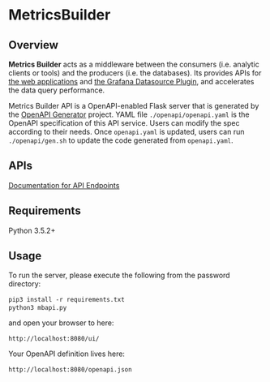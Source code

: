 # MetricsBuilder

## Overview

**Metrics Builder** acts as a middleware between the consumers (i.e. analytic clients or tools) and the producers (i.e. the databases). Its provides APIs for [the web applications](https://idatavisualizationlab.github.io/HPCC/) and [the Grafana Datasource Plugin](https://github.com/nsfcac/grafana-plugin), and accelerates the data query performance.

Metrics Builder API is a OpenAPI-enabled Flask server that is generated by the [OpenAPI Generator](https://openapi-generator.tech) project. YAML file `./openapi/openapi.yaml` is the OpenAPI specification of this API service. Users can modify the spec according to their needs. Once `openapi.yaml` is updated, users can run `./openapi/gen.sh` to update the code generated from `openapi.yaml`.


## APIs

[Documentation for API Endpoints](./openapi/README.md)

## Requirements
Python 3.5.2+

## Usage
To run the server, please execute the following from the password directory:

```
pip3 install -r requirements.txt
python3 mbapi.py
```

and open your browser to here:

```
http://localhost:8080/ui/
```

Your OpenAPI definition lives here:

```
http://localhost:8080/openapi.json
```

<!-- ### /metricsbuilder/{partition}: 
**GET** request to query monitoring metrics, job information, etc. for the web applications.

Supported parameters:
- `partition`: the target partition of the HPC cluster; available values are "nocona" and "quanah", two CPU partitions in HPCC at Texas Tech University. Default value is "nocona".
- `start`: start time of the time range.
- `end`: end time of the time range.
- `interval`: time interval for aggregating metrics.
- `aggregation`: aggregation function used for aggregating the metrics of specified time interval. Available values are "min", "max", "mean" and "median". Default value is "max".
- `nodelist`: target nodes in the partition, must follow the naming convention for successfully expanding hostlists, see [python-hostlist](https://www.nsc.liu.se/~kent/python-hostlist/). Default value (for nocona nodes): 10.101.23.[1-60],10.101.24.[1-60],10.101.25.[1-60],10.101.26.[1-60].
- `metrics`: metrics of interested. Available values are "System Power-iDRAC", "CPU Power-iDRAC", "Memory Power-iDRAC", "Fan Sensor-iDRAC", "Temperature Sensor-iDRAC", "CPU Usage-iDRAC", "Memory Usage-Slurm", "NodeJobs Correlation-Slurm", "Jobs Info-Slurm".
- `compression`: return compressed data. Enabling compression will reduce the response time significantly especially for querying long-range and/or many-node metrics. The client side has to implement the decompression. Default value: true.

### /query:
**POST** request to query monitoring metrics, job information, etc. for the Grafana Datasource Plugin. Required fields can be found in `./openapi/openapi.yaml`.

### /search:
**GET** request to get available metrics of iDRAC and Slurm. For the Grafana Datasource Plugin only.

### /queue:
**GET** request to get queue status of Slurm. The queue status is updated every two minutes. -->

<!-- # MetricsBuilder

## Overview

<p align="center">
<img src="./tools/Figures/mechanism.png" alt="mechanism" width="600" />
</p>

**Metrics Builder** acts as a middleware between the consumers (i.e. analytic clients or tools) and the producers (i.e. the databases). As depcited in the figure, its main workflow is as follows. 

1. It receives requests from consumers. The request includes `time range`, `time interval`, `data type` information, if the returned data is `compressed` or not. User can also specify the target `nodelist` and `metrics`; these two fields are not required; if not specified, Metrics Builder will get all nodes and all available metrics based on configuration. The time range represents the window of time for the data that consumers want to access. Time intervals and data types are used to aggregate and downsample time series data. 
2. Metrics Builder compare the specified nodes with the nodelist of the cluster being monitored and then generates the appropriate InfluxDB query strings based on valid nodes and the information specified by the consumer, and then sends queries to InfluxDB and waits for responses. 
3. Metrics Builder then processes data returned from InfluxDB, builds the data in JSON format. It decides whether the JSON data need to be compressed or not. The compression option is set to True by default, which significantly reduces the transmission time.

The performance behavior and experience we gained through the development of MetricsBuilder can be found on the wiki page [Performance Optimization](https://github.com/nsfcac/MetricsBuilder/wiki/Performance-Optimization).

Metrics Builder API is a OpenAPI-enabled Flask server that is generated by the [OpenAPI Generator](https://openapi-generator.tech) project.


## OpenAPI specification

YAML file `openapi.yaml` is the OpenAPI specification of this API service. It comprises 5 parts: `openapi`, `info`, `servers`, `components`, and `paths`.

`openapi` specifies the version number of OpenAPI specification this document uses. `info` is the metadata of the API service. `servers` specifies connectivity information of the API service. 

`components` are a collection of resuable schemas throughout the API service. In this implementation, we use two schemas, `UnifiedMetrics` and `ErrorMessage`. `UnifiedMetrics` includes `nodes_info`, `jobs_info`, and `time_stamp` fields, representing **node-related metrics**, **job-related metrics**, and **epoch time stamps**, respectively.

`paths` are the reources and method supported by the API service. We only have `get` method in the API.

OpenAPI generator uses `openapi.yaml` as the input, prepares server-side stub using the flask framework in Python.

## Requirements
Python 3.5.2+

## Usage
To run the server, please execute the following from the password directory:

```
pip3 install -r requirements.txt
python3 -m openapi_server
```

and open your browser to here:

```
http://localhost:8080/ui/
```

Your OpenAPI definition lives here:

```
http://localhost:8080/openapi.json
```

To launch the integration tests, use tox:
```
sudo pip install tox
tox
```

## Running with Docker

To run the server on a Docker container, please execute the following from the password directory:

```bash
# building the image
docker build -t openapi_server .

# starting up a container
docker run -p 8080:8080 openapi_server
``` -->